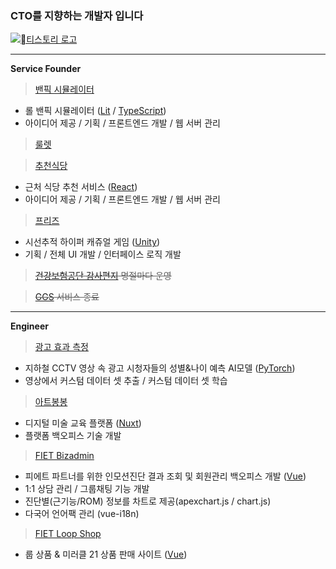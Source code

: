### CTO를 지향하는 개발자 입니다

[![티스토리 로고](https://t1.daumcdn.net/tistory_admin/favicon/tistory_favicon_32x32.ico)](https://catdog6210.tistory.com)

---

**Service Founder**  

>[밴픽 시뮬레이터](https://www.banpick.kr)  
- 롤 밴픽 시뮬레이터 ([Lit](https://lit.dev/) / [TypeScript](https://www.typescriptlang.org/))
- 아이디어 제공 / 기획 / 프론트엔드 개발 / 웹 서버 관리

>[룰렛](https://jw.banpick.kr)

>[추천식당](https://chu.banpick.kr)  
- 근처 식당 추천 서비스 ([React](https://react.dev/))
- 아이디어 제공 / 기획 / 프론트엔드 개발 / 웹 서버 관리

>[프리즈](https://drive.google.com/file/d/1coZhAECJ-jWcdyveVooiCOWWWG-ZNgPH/view?usp=share_link)  
- 시선추적 하이퍼 캐쥬얼 게임 ([Unity](https://unity.com/kr))
- 기획 / 전체 UI 개발 / 인터페이스 로직 개발  


>~~[건강보험공단 감사편지](https://nhisletter.kr) 명절마다 운영~~  

>~~[GGS](https://ggscrim.com) 서비스 종료~~  

---
**Engineer**  

>[광고 효과 측정](http://addd.co.kr/document/tech)
- 지하철 CCTV 영상 속 광고 시청자들의 성별&나이 예측 AI모델 ([PyTorch](https://pytorch.org/))
- 영상에서 커스텀 데이터 셋 추출 / 커스텀 데이터 셋 학습  

>[아트봉봉](https://bonbon.art/)
- 디지털 미술 교육 플랫폼 ([Nuxt](https://nuxt.com/))
- 플랫폼 백오피스 기술 개발

>[FIET Bizadmin](https://partner.fiet.net/)
- 피에트 파트너를 위한 인모션진단 결과 조회 및 회원관리 백오피스 개발 ([Vue](https://vuejs.org/))
- 1:1 상담 관리 / 그룹채팅 기능 개발
- 진단별(근기능/ROM) 정보를 차트로 제공(apexchart.js / chart.js)
- 다국어 언어팩 관리 (vue-i18n)

>[FIET Loop Shop](https://loop.fiet.net/)
- 룹 상품 & 미러클 21 상품 판매 사이트 ([Vue](https://vuejs.org/))


<!-- >[FIET Miracle21 Shop](https://miracle21.fiet.net/)
- 미러클21 상품 판매 사이트 ([Vue](https://vuejs.org/)) -->




<!-- **happy-wook-kim/happy-wook-kim** is a ✨ _special_ ✨ repository because its `README.md` (this file) appears on your GitHub profile. -->
